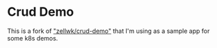 # Crud Demo 

This is a fork of ["zellwk/crud-demo"](https://github.com/zellwk/crud-demo)
that I'm using as a sample app for some k8s demos.
